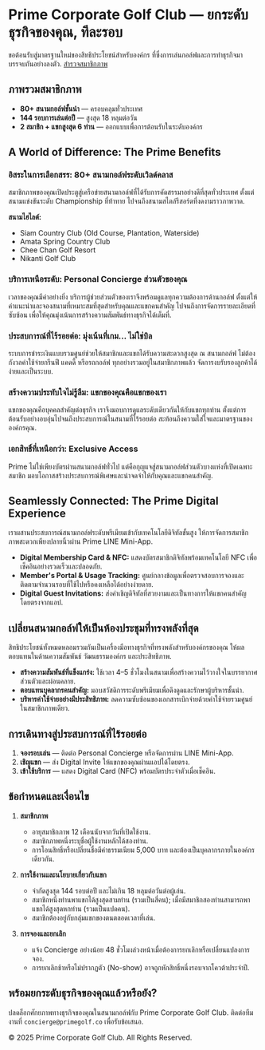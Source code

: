 # Prime Corporate Golf Club — ยกระดับธุรกิจของคุณ, ทีละรอบ

ขอต้อนรับสู่มาตรฐานใหม่ของสิทธิประโยชน์สำหรับองค์กร ที่ซึ่งการเล่นกอล์ฟและการทำธุรกิจมาบรรจบกันอย่างลงตัว. [สำรวจสมาชิกภาพ](#ภาพรวมสมาชิกภาพ)

## ภาพรวมสมาชิกภาพ

- **80+ สนามกอล์ฟชั้นนำ** — ครอบคลุมทั่วประเทศ
- **144 รอบการเล่นต่อปี** — สูงสุด 18 หลุมต่อวัน
- **2 สมาชิก + แขกสูงสุด 6 ท่าน** — ออกแบบเพื่อการต้อนรับในระดับองค์กร

## A World of Difference: The Prime Benefits

### อิสระในการเลือกสรร: 80+ สนามกอล์ฟระดับเวิลด์คลาส

สมาชิกภาพของคุณเปิดประตูสู่เครือข่ายสนามกอล์ฟที่ได้รับการคัดสรรมาอย่างดีที่สุดทั่วประเทศ ตั้งแต่สนามแข่งขันระดับ Championship ที่ท้าทาย ไปจนถึงสนามสไตล์รีสอร์ตที่งดงามราวภาพวาด.

**สนามไฮไลต์:**

- Siam Country Club (Old Course, Plantation, Waterside)
- Amata Spring Country Club
- Chee Chan Golf Resort
- Nikanti Golf Club

### บริการเหนือระดับ: Personal Concierge ส่วนตัวของคุณ

เวลาของคุณมีค่าอย่างยิ่ง บริการผู้ช่วยส่วนตัวของเราจึงพร้อมดูแลทุกความต้องการด้านกอล์ฟ ตั้งแต่ให้คำแนะนำและจองสนามที่เหมาะสมที่สุดสำหรับคุณและแขกคนสำคัญ ไปจนถึงการจัดการรายละเอียดที่ซับซ้อน เพื่อให้คุณมุ่งเน้นการสร้างความสัมพันธ์ทางธุรกิจได้เต็มที่.

### ประสบการณ์ที่ไร้รอยต่อ: มุ่งเน้นที่เกม... ไม่ใช่บิล

ระบบการชำระเงินแบบรวมศูนย์ช่วยให้สมาชิกและแขกได้รับความสะดวกสูงสุด ณ สนามกอล์ฟ ไม่ต้องกังวลค่าใช้จ่ายกรีนฟี แคดดี้ หรือรถกอล์ฟ ทุกอย่างรวมอยู่ในสมาชิกภาพแล้ว จัดการงบรับรองลูกค้าได้ง่ายและเป็นระบบ.

### สร้างความประทับใจไม่รู้ลืม: แขกของคุณคือแขกของเรา

แขกของคุณคือบุคคลสำคัญต่อธุรกิจ เราจึงมอบการดูแลระดับเดียวกันให้กับแขกทุกท่าน ตั้งแต่การต้อนรับอย่างอบอุ่นไปจนถึงประสบการณ์ในสนามที่ไร้รอยต่อ สะท้อนถึงความใส่ใจและมาตรฐานขององค์กรคุณ.

### เอกสิทธิ์ที่เหนือกว่า: Exclusive Access

Prime ไม่ใช่เพียงบัตรผ่านสนามกอล์ฟทั่วไป แต่คือกุญแจสู่สนามกอล์ฟส่วนตัวบางแห่งที่เปิดเฉพาะสมาชิก มอบโอกาสสร้างประสบการณ์พิเศษและน่าจดจำให้กับคุณและแขกคนสำคัญ.

## Seamlessly Connected: The Prime Digital Experience

เราผสานประสบการณ์สนามกอล์ฟระดับพรีเมียมเข้ากับเทคโนโลยีดิจิทัลขั้นสูง ให้การจัดการสมาชิกภาพสะดวกเพียงปลายนิ้วผ่าน Prime LINE Mini-App.

- **Digital Membership Card & NFC:** แสดงบัตรสมาชิกดิจิทัลพร้อมเทคโนโลยี NFC เพื่อเช็คอินอย่างรวดเร็วและปลอดภัย.
- **Member's Portal & Usage Tracking:** ศูนย์กลางข้อมูลเพื่อตรวจสอบการจองและติดตามจำนวนรอบที่ใช้ไปหรือคงเหลือได้อย่างง่ายดาย.
- **Digital Guest Invitations:** ส่งคำเชิญดิจิทัลที่สวยงามและเป็นทางการให้แขกคนสำคัญโดยตรงจากแอป.

## เปลี่ยนสนามกอล์ฟให้เป็นห้องประชุมที่ทรงพลังที่สุด

สิทธิประโยชน์ทั้งหมดหลอมรวมกันเป็นเครื่องมือทางธุรกิจที่ทรงพลังสำหรับองค์กรของคุณ ให้ผลตอบแทนในด้านความสัมพันธ์ วัฒนธรรมองค์กร และประสิทธิภาพ.

- **สร้างความสัมพันธ์ที่แข็งแกร่ง:** ใช้เวลา 4–5 ชั่วโมงในสนามเพื่อสร้างความไว้วางใจในบรรยากาศส่วนตัวและผ่อนคลาย.
- **ตอบแทนบุคลากรคนสำคัญ:** มอบสวัสดิการระดับพรีเมียมเพื่อดึงดูดและรักษาผู้บริหารชั้นนำ.
- **บริหารค่าใช้จ่ายอย่างมีประสิทธิภาพ:** ลดความซับซ้อนของเอกสารเบิกจ่ายด้วยค่าใช้จ่ายรวมศูนย์ในสมาชิกภาพเดียว.

## การเดินทางสู่ประสบการณ์ที่ไร้รอยต่อ

1. **จองรอบเล่น** — ติดต่อ Personal Concierge หรือจัดการผ่าน LINE Mini-App.
2. **เชิญแขก** — ส่ง Digital Invite ให้แขกของคุณผ่านแอปได้โดยตรง.
3. **เข้าใช้บริการ** — แสดง Digital Card (NFC) พร้อมบัตรประจำตัวเมื่อเช็คอิน.

## ข้อกำหนดและเงื่อนไข

1. **สมาชิกภาพ**
   - อายุสมาชิกภาพ 12 เดือนนับจากวันที่เปิดใช้งาน.
   - สมาชิกภาพหนึ่งระบุชื่อผู้ใช้งานหลักได้สองท่าน.
   - การโอนสิทธิ์หรือเปลี่ยนชื่อมีค่าธรรมเนียม 5,000 บาท และต้องเป็นบุคลากรภายในองค์กรเดียวกัน.

2. **การใช้งานและนโยบายเกี่ยวกับแขก**
   - จำกัดสูงสุด 144 รอบต่อปี และไม่เกิน 18 หลุมต่อวันต่อผู้เล่น.
   - สมาชิกหนึ่งท่านพาแขกได้สูงสุดสามท่าน (รวมเป็นสี่คน); เมื่อมีสมาชิกสองท่านสามารถพาแขกได้สูงสุดหกท่าน (รวมเป็นแปดคน).
   - สมาชิกต้องอยู่กับกลุ่มแขกของตนตลอดเวลาที่เล่น.

3. **การจองและยกเลิก**
   - แจ้ง Concierge อย่างน้อย 48 ชั่วโมงล่วงหน้าเมื่อต้องการยกเลิกหรือเปลี่ยนแปลงการจอง.
   - การยกเลิกช้าหรือไม่ปรากฏตัว (No-show) อาจถูกหักสิทธิ์หนึ่งรอบจากโควต้าประจำปี.

## พร้อมยกระดับธุรกิจของคุณแล้วหรือยัง?

ปลดล็อกศักยภาพทางธุรกิจของคุณในสนามกอล์ฟกับ Prime Corporate Golf Club. ติดต่อทีมงานที่ `concierge@primegolf.co` เพื่อรับข้อเสนอ.

© 2025 Prime Corporate Golf Club. All Rights Reserved.
